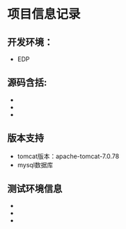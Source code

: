 #   项目信息记录

##  开发环境：
*   EDP

##  源码含括:
*  
*  
*  
			
## 版本支持

*  tomcat版本：apache-tomcat-7.0.78
*  mysql数据库


## 测试环境信息
*  
*  
*  

